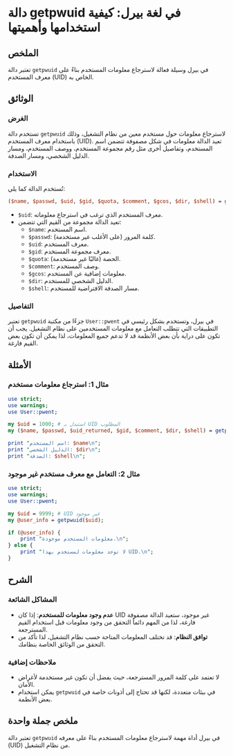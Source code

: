 <!--
Meta Description: # دالة getpwuid في لغة بيرل: كيفية استخدامها وأهميتها ## الملخص تعتبر دالة `getpwuid` في بيرل وسيلة فعالة لاسترجاع معلومات المستخدم بناءً على معرف الم...
Meta Keywords: المستخدم, uid, معلومات, getpwuid, على
-->

# دالة getpwuid في لغة بيرل: كيفية استخدامها وأهميتها

## الملخص
تعتبر دالة `getpwuid` في بيرل وسيلة فعالة لاسترجاع معلومات المستخدم بناءً على معرف المستخدم (UID) الخاص به.

## الوثائق
### الغرض
تستخدم دالة `getpwuid` لاسترجاع معلومات حول مستخدم معين من نظام التشغيل، وذلك باستخدام معرف المستخدم (UID). تعيد الدالة معلومات في شكل مصفوفة تتضمن اسم المستخدم، وتفاصيل أخرى مثل رقم مجموعة المستخدم، ووصف المستخدم، ومسار الدليل الشخصي، ومسار الصدفة.

### الاستخدام
تُستخدم الدالة كما يلي:

```perl
($name, $passwd, $uid, $gid, $quota, $comment, $gcos, $dir, $shell) = getpwuid($uid);
```
- `$uid`: معرف المستخدم الذي ترغب في استرجاع معلوماته.
- تعيد الدالة مجموعة من القيم التي تتضمن:
  - `$name`: اسم المستخدم.
  - `$passwd`: كلمة المرور (على الأغلب غير مستخدمة).
  - `$uid`: معرف المستخدم.
  - `$gid`: معرف مجموعة المستخدم.
  - `$quota`: الحصة (غالبًا غير مستخدمة).
  - `$comment`: وصف المستخدم.
  - `$gcos`: معلومات إضافية عن المستخدم.
  - `$dir`: الدليل الشخصي للمستخدم.
  - `$shell`: مسار الصدفة الافتراضية للمستخدم.

### التفاصيل
تعتبر `getpwuid` جزءًا من مكتبة `User::pwent` في بيرل، وتستخدم بشكل رئيسي في التطبيقات التي تتطلب التعامل مع معلومات المستخدمين على نظام التشغيل. يجب أن تكون على دراية بأن بعض الأنظمة قد لا تدعم جميع المعلومات، لذا يمكن أن تكون بعض القيم فارغة.

## الأمثلة
### مثال 1: استرجاع معلومات مستخدم
```perl
use strict;
use warnings;
use User::pwent;

my $uid = 1000; # استبدل بـ UID المطلوب
my ($name, $passwd, $uid_returned, $gid, $comment, $dir, $shell) = getpwuid($uid);

print "اسم المستخدم: $name\n";
print "الدليل الشخصي: $dir\n";
print "الصدفة: $shell\n";
```

### مثال 2: التعامل مع معرف مستخدم غير موجود
```perl
use strict;
use warnings;
use User::pwent;

my $uid = 9999; # UID غير موجود
my @user_info = getpwuid($uid);

if (@user_info) {
    print "معلومات المستخدم موجودة.\n";
} else {
    print "لا توجد معلومات لمستخدم بهذا UID.\n";
}
```

## الشرح
### المشاكل الشائعة
- **عدم وجود معلومات للمستخدم**: إذا كان UID غير موجود، ستعيد الدالة مصفوفة فارغة، لذا من المهم دائماً التحقق من وجود معلومات قبل استخدام القيم المسترجعة.
- **توافق النظام**: قد تختلف المعلومات المتاحة حسب نظام التشغيل، لذا تأكد من التحقق من الوثائق الخاصة بنظامك.

### ملاحظات إضافية
- لا تعتمد على كلمة المرور المسترجعة، حيث يفضل أن تكون غير مستخدمة لأغراض الأمان.
- يمكن استخدام `getpwuid` في بيئات متعددة، لكنها قد تحتاج إلى أذونات خاصة في بعض الأنظمة.

## ملخص جملة واحدة
تعتبر دالة `getpwuid` في بيرل أداة مهمة لاسترجاع معلومات المستخدم بناءً على معرفه (UID) من نظام التشغيل.